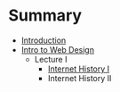 # Summary

* [Introduction](README.md)
* [Intro to Web Design](intro_to_web_design.md)
   * Lecture I
       * [Internet History I](history_of_the_internet_i.md)
       * Internet History II

